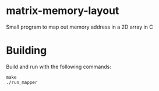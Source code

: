 # matrix-memory-layout
Small program to map out memory address in a 2D array in C

# Building
Build and run with the following commands:
```
make
./run_mapper
```
